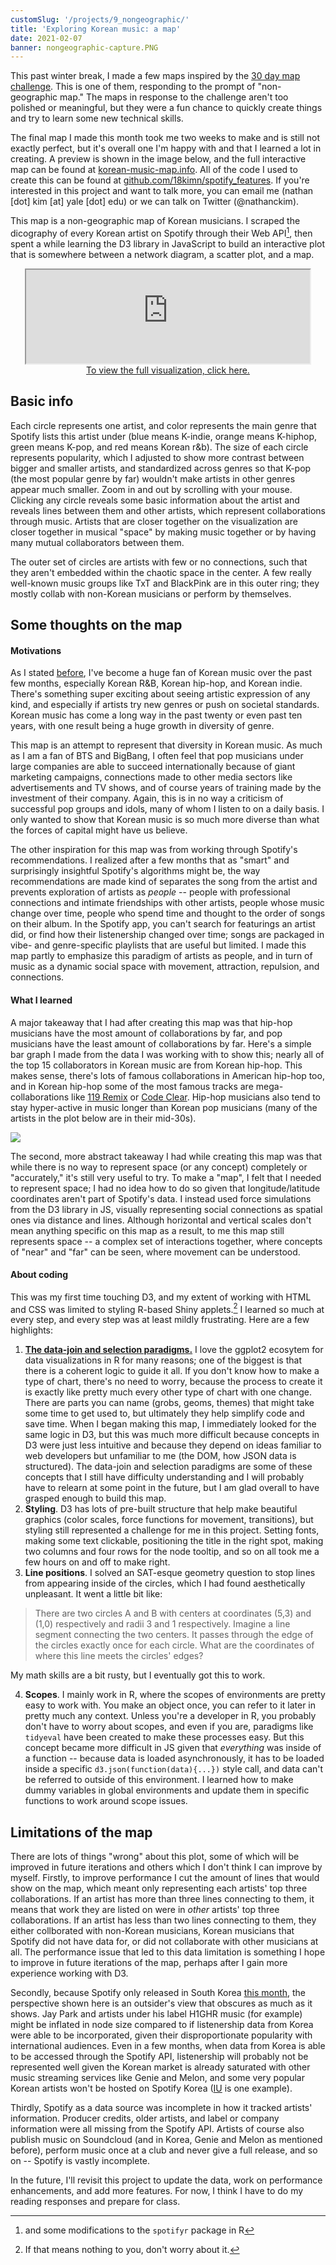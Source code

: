 ```yaml
---
customSlug: '/projects/9_nongeographic/'
title: 'Exploring Korean music: a map'
date: 2021-02-07
banner: nongeographic-capture.PNG
---
```


This past winter break, I made a few maps inspired by the
[30 day map challenge](https://github.com/tjukanovt/30DayMapChallenge).
This is one of them, responding to the prompt of "non-geographic map."
The maps in response to the challenge aren't too polished or
meaningful, but they were a fun chance to quickly create things and
try to learn some new technical skills.

The final map I made this month took me two weeks to make and is still
not exactly perfect, but it's overall one I'm happy with and that I
learned a lot in creating. A preview is shown in the image below, and
the full interactive map can be found at
[korean-music-map.info](https://korean-music-map.info). All of the
code I used to create this can be found at
[github.com/18kimn/spotify_features](https://github.com/18kimn/spotify_features).
If you're interested in this project and want to talk more, you can
email me (nathan [dot] kim [at] yale [dot] edu) or we can talk on
Twitter (@nathanckim).

This map is a non-geographic map of Korean musicians. I scraped the
dicography of every Korean artist on Spotify through their Web
API[^1], then spent a while learning the D3 library in JavaScript to
build an interactive plot that is somewhere between a network diagram,
a scatter plot, and a map.

<p align="center">
  <iframe src="https://korean-music-map.info//" width="90%" height={800} style={{border: 0}}></iframe>
  <br />
  <a href="https://korean-music-map.info"> To view the full visualization, click here.</a>
</p>

## Basic info

Each circle represents one artist, and color represents the main genre
that Spotify lists this artist under (blue means K-indie, orange means
K-hiphop, green means K-pop, and red means Korean r&b). The size of
each circle represents popularity, which I adjusted to show more
contrast between bigger and smaller artists, and standardized across
genres so that K-pop (the most popular genre by far) wouldn't make
artists in other genres appear much smaller. Zoom in and out by
scrolling with your mouse. Clicking any circle reveals some basic
information about the artist and reveals lines between them and other
artists, which represent collaborations through music. Artists that
are closer together on the visualization are closer together in
musical "space" by making music together or by having many mutual
collaborators between them.

The outer set of circles are artists with few or no connections, such
that they aren't embedded within the chaotic space in the center. A
few really well-known music groups like TxT and BlackPink are in this
outer ring; they mostly collab with non-Korean musicians or perform by
themselves.

## Some thoughts on the map

#### Motivations

As I stated
[before](https://nathankim.name/projects/map_month/7_newtool/), I've
become a huge fan of Korean music over the past few months, especially
Korean R&B, Korean hip-hop, and Korean indie. There's something super
exciting about seeing artistic expression of any kind, and especially
if artists try new genres or push on societal standards. Korean music
has come a long way in the past twenty or even past ten years, with
one result being a huge growth in diversity of genre.

This map is an attempt to represent that diversity in Korean music. As
much as I am a fan of BTS and BigBang, I often feel that pop musicians
under large companies are able to succeed internationally because of
giant marketing campaigns, connections made to other media sectors
like advertisements and TV shows, and of course years of training made
by the investment of their company. Again, this is in no way a
criticism of successful pop groups and idols, many of whom I listen to
on a daily basis. I only wanted to show that Korean music is so much
more diverse than what the forces of capital might have us believe.

The other inspiration for this map was from working through Spotify's
recommendations. I realized after a few months that as "smart" and
surprisingly insightful Spotify's algorithms might be, the way
recommendations are made kind of separates the song from the artist
and prevents exploration of artists as _people_ -- people with
professional connections and intimate friendships with other artists,
people whose music change over time, people who spend time and thought
to the order of songs on their album. In the Spotify app, you can't
search for featurings an artist did, or find how their listenership
changed over time; songs are packaged in vibe- and genre-specific
playlists that are useful but limited. I made this map partly to
emphasize this paradigm of artists as people, and in turn of music as
a dynamic social space with movement, attraction, repulsion, and
connections.

#### What I learned

A major takeaway that I had after creating this map was that hip-hop
musicians have the most amount of collaborations by far, and pop
musicians have the least amount of collaborations by far. Here's a
simple bar graph I made from the data I was working with to show this;
nearly all of the top 15 collaborators in Korean music are from Korean
hip-hop. This makes sense, there's lots of famous collaborations in
American hip-hop too, and in Korean hip-hop some of the most famous
tracks are mega-collaborations like
[119 Remix](https://open.spotify.com/track/6Y0VCyjVZ7waMVgDMJffu4?si=nr1eegHCRgeAH4vfVeOgpA)
or
[Code Clear](https://open.spotify.com/track/6Mf7T0kJOuxTop2AE9L0Sc?si=6K-B7-LVShefHn8wfGeISA).
Hip-hop musicians also tend to stay hyper-active in music longer than
Korean pop musicians (many of the artists in the plot below are in
their mid-30s).

![](most_songs.png)

The second, more abstract takeaway I had while creating this map was
that while there is no way to represent space (or any concept)
completely or "accurately," it's still very useful to try. To make a
"map", I felt that I needed to represent space; I had no idea how to
do so given that longitude/latitude coordinates aren't part of
Spotify's data. I instead used force simulations from the D3 library
in JS, visually representing social connections as spatial ones via
distance and lines. Although horizontal and vertical scales don't mean
anything specific on this map as a result, to me this map still
represents space -- a complex set of interactions together, where
concepts of "near" and "far" can be seen, where movement can be
understood.

#### About coding

This was my first time touching D3, and my extent of working with HTML
and CSS was limited to styling R-based Shiny applets.[^2] I learned so
much at every step, and every step was at least mildly frustrating.
Here are a few highlights:

1. **[The data-join and selection paradigms.](https://bost.ocks.org/mike/join/)**
   I love the ggplot2 ecosytem for data visualizations in R for many
   reasons; one of the biggest is that there is a coherent logic to
   guide it all. If you don't know how to make a type of chart,
   there's no need to worry, because the process to create it is
   exactly like pretty much every other type of chart with one change.
   There are parts you can name (grobs, geoms, themes) that might take
   some time to get used to, but ultimately they help simplify code
   and save time. When I began making this map, I immediately looked
   for the same logic in D3, but this was much more difficult because
   concepts in D3 were just less intuitive and because they depend on
   ideas familiar to web developers but unfamiliar to me (the DOM, how
   JSON data is structured). The data-join and selection paradigms are
   some of these concepts that I still have difficulty understanding
   and I will probably have to relearn at some point in the future,
   but I am glad overall to have grasped enough to build this map.
2. **Styling**. D3 has lots of pre-built structure that help make
   beautiful graphics (color scales, force functions for movement,
   transitions), but styling still represented a challenge for me in
   this project. Setting fonts, making some text clickable,
   positioning the title in the right spot, making two columns and
   four rows for the node tooltip, and so on all took me a few hours
   on and off to make right.
3. **Line positions**. I solved an SAT-esque geometry question to stop
   lines from appearing inside of the circles, which I had found
   aesthetically unpleasant. It went a little bit like:

> There are two circles A and B with centers at coordinates (5,3) and
> (1,0) respectively and radii 3 and 1 respectively. Imagine a line
> segment connecting the two centers. It passes through the edge of
> the circles exactly once for each circle. What are the coordinates
> of where this line meets the circles' edges?

My math skills are a bit rusty, but I eventually got this to work.

4. **Scopes**. I mainly work in R, where the scopes of environments
   are pretty easy to work with. You make an object once, you can
   refer to it later in pretty much any context. Unless you're a
   developer in R, you probably don't have to worry about scopes, and
   even if you are, paradigms like `tidyeval` have been created to
   make these processes easy. But this concept became more difficult
   in JS given that _everything_ was inside of a function -- because
   data is loaded asynchronously, it has to be loaded inside a
   specific `d3.json(function(data){...})` style call, and data can't
   be referred to outside of this environment. I learned how to make
   dummy variables in global environments and update them in specific
   functions to work around scope issues.

## Limitations of the map

There are lots of things "wrong" about this plot, some of which will
be improved in future iterations and others which I don't think I can
improve by myself. Firstly, to improve performance I cut the amount of
lines that would show on the map, which meant only representing each
artists' top three collaborations. If an artist has more than three
lines connecting to them, it means that work they are listed on were
in _other_ artists' top three collaborations. If an artist has less
than two lines connecting to them, they either collborated with
non-Korean musicians, Korean musicians that Spotify did not have data
for, or did not collaborate with other musicians at all. The
performance issue that led to this data limitation is something I hope
to improve in future iterations of the map, perhaps after I gain more
experience working with D3.

Secondly, because Spotify only released in South Korea
[this month](https://newsroom.spotify.com/2021-02-01/spotify-launches-in-south-korea/),
the perspective shown here is an outsider's view that obscures as much
as it shows. Jay Park and artists under his label H1GHR music (for
example) might be inflated in node size compared to if listenership
data from Korea were able to be incorporated, given their
disproportionate popularity with international audiences. Even in a
few months, when data from Korea is able to be accessed through the
Spotify API, listenership will probably not be represented well given
the Korean market is already saturated with other music streaming
services like Genie and Melon, and some very popular Korean artists
won't be hosted on Spotify Korea
([IU](https://hypebae.com/2021/2/spotify-korea-launch-without-iu-zico-monsta-x-kakao-m-k-pop-music-streaming-service-info)
is one example).

Thirdly, Spotify as a data source was incomplete in how it tracked
artists' information. Producer credits, older artists, and label or
company information were all missing from the Spotify API. Artists of
course also publish music on Soundcloud (and in Korea, Genie and Melon
as mentioned before), perform music once at a club and never give a
full release, and so on -- Spotify is vastly incomplete.

In the future, I'll revisit this project to update the data, work on
performance enhancements, and add more features. For now, I think I
have to do my reading responses and prepare for class.

[^1]: and some modifications to the `spotifyr` package in R
[^2]: If that means nothing to you, don't worry about it.
